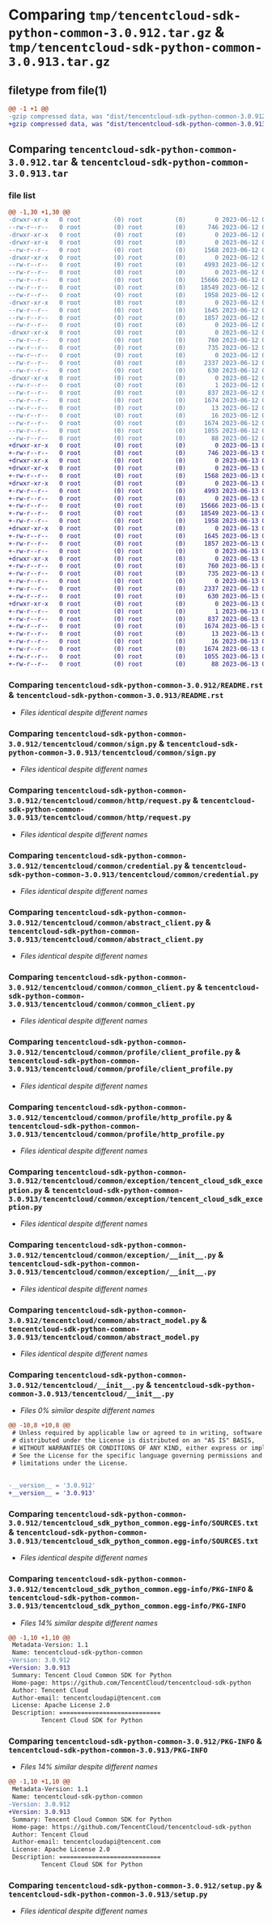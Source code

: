 # Comparing `tmp/tencentcloud-sdk-python-common-3.0.912.tar.gz` & `tmp/tencentcloud-sdk-python-common-3.0.913.tar.gz`

## filetype from file(1)

```diff
@@ -1 +1 @@
-gzip compressed data, was "dist/tencentcloud-sdk-python-common-3.0.912.tar", last modified: Mon Jun 12 03:00:31 2023, max compression
+gzip compressed data, was "dist/tencentcloud-sdk-python-common-3.0.913.tar", last modified: Tue Jun 13 02:08:22 2023, max compression
```

## Comparing `tencentcloud-sdk-python-common-3.0.912.tar` & `tencentcloud-sdk-python-common-3.0.913.tar`

### file list

```diff
@@ -1,30 +1,30 @@
-drwxr-xr-x   0 root         (0) root         (0)        0 2023-06-12 03:00:31.000000 tencentcloud-sdk-python-common-3.0.912/
--rw-r--r--   0 root         (0) root         (0)      746 2023-06-12 03:00:30.000000 tencentcloud-sdk-python-common-3.0.912/README.rst
-drwxr-xr-x   0 root         (0) root         (0)        0 2023-06-12 03:00:31.000000 tencentcloud-sdk-python-common-3.0.912/tencentcloud/
-drwxr-xr-x   0 root         (0) root         (0)        0 2023-06-12 03:00:31.000000 tencentcloud-sdk-python-common-3.0.912/tencentcloud/common/
--rw-r--r--   0 root         (0) root         (0)     1568 2023-06-12 03:00:30.000000 tencentcloud-sdk-python-common-3.0.912/tencentcloud/common/sign.py
-drwxr-xr-x   0 root         (0) root         (0)        0 2023-06-12 03:00:31.000000 tencentcloud-sdk-python-common-3.0.912/tencentcloud/common/http/
--rw-r--r--   0 root         (0) root         (0)     4993 2023-06-12 03:00:30.000000 tencentcloud-sdk-python-common-3.0.912/tencentcloud/common/http/request.py
--rw-r--r--   0 root         (0) root         (0)        0 2023-06-12 03:00:30.000000 tencentcloud-sdk-python-common-3.0.912/tencentcloud/common/http/__init__.py
--rw-r--r--   0 root         (0) root         (0)    15666 2023-06-12 03:00:30.000000 tencentcloud-sdk-python-common-3.0.912/tencentcloud/common/credential.py
--rw-r--r--   0 root         (0) root         (0)    18549 2023-06-12 03:00:30.000000 tencentcloud-sdk-python-common-3.0.912/tencentcloud/common/abstract_client.py
--rw-r--r--   0 root         (0) root         (0)     1958 2023-06-12 03:00:30.000000 tencentcloud-sdk-python-common-3.0.912/tencentcloud/common/common_client.py
-drwxr-xr-x   0 root         (0) root         (0)        0 2023-06-12 03:00:31.000000 tencentcloud-sdk-python-common-3.0.912/tencentcloud/common/profile/
--rw-r--r--   0 root         (0) root         (0)     1645 2023-06-12 03:00:30.000000 tencentcloud-sdk-python-common-3.0.912/tencentcloud/common/profile/client_profile.py
--rw-r--r--   0 root         (0) root         (0)     1857 2023-06-12 03:00:30.000000 tencentcloud-sdk-python-common-3.0.912/tencentcloud/common/profile/http_profile.py
--rw-r--r--   0 root         (0) root         (0)        0 2023-06-12 03:00:30.000000 tencentcloud-sdk-python-common-3.0.912/tencentcloud/common/profile/__init__.py
-drwxr-xr-x   0 root         (0) root         (0)        0 2023-06-12 03:00:31.000000 tencentcloud-sdk-python-common-3.0.912/tencentcloud/common/exception/
--rw-r--r--   0 root         (0) root         (0)      760 2023-06-12 03:00:30.000000 tencentcloud-sdk-python-common-3.0.912/tencentcloud/common/exception/tencent_cloud_sdk_exception.py
--rw-r--r--   0 root         (0) root         (0)      735 2023-06-12 03:00:30.000000 tencentcloud-sdk-python-common-3.0.912/tencentcloud/common/exception/__init__.py
--rw-r--r--   0 root         (0) root         (0)        0 2023-06-12 03:00:30.000000 tencentcloud-sdk-python-common-3.0.912/tencentcloud/common/__init__.py
--rw-r--r--   0 root         (0) root         (0)     2337 2023-06-12 03:00:30.000000 tencentcloud-sdk-python-common-3.0.912/tencentcloud/common/abstract_model.py
--rw-r--r--   0 root         (0) root         (0)      630 2023-06-12 03:00:30.000000 tencentcloud-sdk-python-common-3.0.912/tencentcloud/__init__.py
-drwxr-xr-x   0 root         (0) root         (0)        0 2023-06-12 03:00:31.000000 tencentcloud-sdk-python-common-3.0.912/tencentcloud_sdk_python_common.egg-info/
--rw-r--r--   0 root         (0) root         (0)        1 2023-06-12 03:00:31.000000 tencentcloud-sdk-python-common-3.0.912/tencentcloud_sdk_python_common.egg-info/dependency_links.txt
--rw-r--r--   0 root         (0) root         (0)      837 2023-06-12 03:00:31.000000 tencentcloud-sdk-python-common-3.0.912/tencentcloud_sdk_python_common.egg-info/SOURCES.txt
--rw-r--r--   0 root         (0) root         (0)     1674 2023-06-12 03:00:31.000000 tencentcloud-sdk-python-common-3.0.912/tencentcloud_sdk_python_common.egg-info/PKG-INFO
--rw-r--r--   0 root         (0) root         (0)       13 2023-06-12 03:00:31.000000 tencentcloud-sdk-python-common-3.0.912/tencentcloud_sdk_python_common.egg-info/top_level.txt
--rw-r--r--   0 root         (0) root         (0)       16 2023-06-12 03:00:31.000000 tencentcloud-sdk-python-common-3.0.912/tencentcloud_sdk_python_common.egg-info/requires.txt
--rw-r--r--   0 root         (0) root         (0)     1674 2023-06-12 03:00:31.000000 tencentcloud-sdk-python-common-3.0.912/PKG-INFO
--rw-r--r--   0 root         (0) root         (0)     1055 2023-06-12 03:00:30.000000 tencentcloud-sdk-python-common-3.0.912/setup.py
--rw-r--r--   0 root         (0) root         (0)       88 2023-06-12 03:00:31.000000 tencentcloud-sdk-python-common-3.0.912/setup.cfg
+drwxr-xr-x   0 root         (0) root         (0)        0 2023-06-13 02:08:22.000000 tencentcloud-sdk-python-common-3.0.913/
+-rw-r--r--   0 root         (0) root         (0)      746 2023-06-13 02:08:22.000000 tencentcloud-sdk-python-common-3.0.913/README.rst
+drwxr-xr-x   0 root         (0) root         (0)        0 2023-06-13 02:08:22.000000 tencentcloud-sdk-python-common-3.0.913/tencentcloud/
+drwxr-xr-x   0 root         (0) root         (0)        0 2023-06-13 02:08:22.000000 tencentcloud-sdk-python-common-3.0.913/tencentcloud/common/
+-rw-r--r--   0 root         (0) root         (0)     1568 2023-06-13 02:08:22.000000 tencentcloud-sdk-python-common-3.0.913/tencentcloud/common/sign.py
+drwxr-xr-x   0 root         (0) root         (0)        0 2023-06-13 02:08:22.000000 tencentcloud-sdk-python-common-3.0.913/tencentcloud/common/http/
+-rw-r--r--   0 root         (0) root         (0)     4993 2023-06-13 02:08:22.000000 tencentcloud-sdk-python-common-3.0.913/tencentcloud/common/http/request.py
+-rw-r--r--   0 root         (0) root         (0)        0 2023-06-13 02:08:22.000000 tencentcloud-sdk-python-common-3.0.913/tencentcloud/common/http/__init__.py
+-rw-r--r--   0 root         (0) root         (0)    15666 2023-06-13 02:08:22.000000 tencentcloud-sdk-python-common-3.0.913/tencentcloud/common/credential.py
+-rw-r--r--   0 root         (0) root         (0)    18549 2023-06-13 02:08:22.000000 tencentcloud-sdk-python-common-3.0.913/tencentcloud/common/abstract_client.py
+-rw-r--r--   0 root         (0) root         (0)     1958 2023-06-13 02:08:22.000000 tencentcloud-sdk-python-common-3.0.913/tencentcloud/common/common_client.py
+drwxr-xr-x   0 root         (0) root         (0)        0 2023-06-13 02:08:22.000000 tencentcloud-sdk-python-common-3.0.913/tencentcloud/common/profile/
+-rw-r--r--   0 root         (0) root         (0)     1645 2023-06-13 02:08:22.000000 tencentcloud-sdk-python-common-3.0.913/tencentcloud/common/profile/client_profile.py
+-rw-r--r--   0 root         (0) root         (0)     1857 2023-06-13 02:08:22.000000 tencentcloud-sdk-python-common-3.0.913/tencentcloud/common/profile/http_profile.py
+-rw-r--r--   0 root         (0) root         (0)        0 2023-06-13 02:08:22.000000 tencentcloud-sdk-python-common-3.0.913/tencentcloud/common/profile/__init__.py
+drwxr-xr-x   0 root         (0) root         (0)        0 2023-06-13 02:08:22.000000 tencentcloud-sdk-python-common-3.0.913/tencentcloud/common/exception/
+-rw-r--r--   0 root         (0) root         (0)      760 2023-06-13 02:08:22.000000 tencentcloud-sdk-python-common-3.0.913/tencentcloud/common/exception/tencent_cloud_sdk_exception.py
+-rw-r--r--   0 root         (0) root         (0)      735 2023-06-13 02:08:22.000000 tencentcloud-sdk-python-common-3.0.913/tencentcloud/common/exception/__init__.py
+-rw-r--r--   0 root         (0) root         (0)        0 2023-06-13 02:08:22.000000 tencentcloud-sdk-python-common-3.0.913/tencentcloud/common/__init__.py
+-rw-r--r--   0 root         (0) root         (0)     2337 2023-06-13 02:08:22.000000 tencentcloud-sdk-python-common-3.0.913/tencentcloud/common/abstract_model.py
+-rw-r--r--   0 root         (0) root         (0)      630 2023-06-13 02:08:22.000000 tencentcloud-sdk-python-common-3.0.913/tencentcloud/__init__.py
+drwxr-xr-x   0 root         (0) root         (0)        0 2023-06-13 02:08:22.000000 tencentcloud-sdk-python-common-3.0.913/tencentcloud_sdk_python_common.egg-info/
+-rw-r--r--   0 root         (0) root         (0)        1 2023-06-13 02:08:22.000000 tencentcloud-sdk-python-common-3.0.913/tencentcloud_sdk_python_common.egg-info/dependency_links.txt
+-rw-r--r--   0 root         (0) root         (0)      837 2023-06-13 02:08:22.000000 tencentcloud-sdk-python-common-3.0.913/tencentcloud_sdk_python_common.egg-info/SOURCES.txt
+-rw-r--r--   0 root         (0) root         (0)     1674 2023-06-13 02:08:22.000000 tencentcloud-sdk-python-common-3.0.913/tencentcloud_sdk_python_common.egg-info/PKG-INFO
+-rw-r--r--   0 root         (0) root         (0)       13 2023-06-13 02:08:22.000000 tencentcloud-sdk-python-common-3.0.913/tencentcloud_sdk_python_common.egg-info/top_level.txt
+-rw-r--r--   0 root         (0) root         (0)       16 2023-06-13 02:08:22.000000 tencentcloud-sdk-python-common-3.0.913/tencentcloud_sdk_python_common.egg-info/requires.txt
+-rw-r--r--   0 root         (0) root         (0)     1674 2023-06-13 02:08:22.000000 tencentcloud-sdk-python-common-3.0.913/PKG-INFO
+-rw-r--r--   0 root         (0) root         (0)     1055 2023-06-13 02:08:22.000000 tencentcloud-sdk-python-common-3.0.913/setup.py
+-rw-r--r--   0 root         (0) root         (0)       88 2023-06-13 02:08:22.000000 tencentcloud-sdk-python-common-3.0.913/setup.cfg
```

### Comparing `tencentcloud-sdk-python-common-3.0.912/README.rst` & `tencentcloud-sdk-python-common-3.0.913/README.rst`

 * *Files identical despite different names*

### Comparing `tencentcloud-sdk-python-common-3.0.912/tencentcloud/common/sign.py` & `tencentcloud-sdk-python-common-3.0.913/tencentcloud/common/sign.py`

 * *Files identical despite different names*

### Comparing `tencentcloud-sdk-python-common-3.0.912/tencentcloud/common/http/request.py` & `tencentcloud-sdk-python-common-3.0.913/tencentcloud/common/http/request.py`

 * *Files identical despite different names*

### Comparing `tencentcloud-sdk-python-common-3.0.912/tencentcloud/common/credential.py` & `tencentcloud-sdk-python-common-3.0.913/tencentcloud/common/credential.py`

 * *Files identical despite different names*

### Comparing `tencentcloud-sdk-python-common-3.0.912/tencentcloud/common/abstract_client.py` & `tencentcloud-sdk-python-common-3.0.913/tencentcloud/common/abstract_client.py`

 * *Files identical despite different names*

### Comparing `tencentcloud-sdk-python-common-3.0.912/tencentcloud/common/common_client.py` & `tencentcloud-sdk-python-common-3.0.913/tencentcloud/common/common_client.py`

 * *Files identical despite different names*

### Comparing `tencentcloud-sdk-python-common-3.0.912/tencentcloud/common/profile/client_profile.py` & `tencentcloud-sdk-python-common-3.0.913/tencentcloud/common/profile/client_profile.py`

 * *Files identical despite different names*

### Comparing `tencentcloud-sdk-python-common-3.0.912/tencentcloud/common/profile/http_profile.py` & `tencentcloud-sdk-python-common-3.0.913/tencentcloud/common/profile/http_profile.py`

 * *Files identical despite different names*

### Comparing `tencentcloud-sdk-python-common-3.0.912/tencentcloud/common/exception/tencent_cloud_sdk_exception.py` & `tencentcloud-sdk-python-common-3.0.913/tencentcloud/common/exception/tencent_cloud_sdk_exception.py`

 * *Files identical despite different names*

### Comparing `tencentcloud-sdk-python-common-3.0.912/tencentcloud/common/exception/__init__.py` & `tencentcloud-sdk-python-common-3.0.913/tencentcloud/common/exception/__init__.py`

 * *Files identical despite different names*

### Comparing `tencentcloud-sdk-python-common-3.0.912/tencentcloud/common/abstract_model.py` & `tencentcloud-sdk-python-common-3.0.913/tencentcloud/common/abstract_model.py`

 * *Files identical despite different names*

### Comparing `tencentcloud-sdk-python-common-3.0.912/tencentcloud/__init__.py` & `tencentcloud-sdk-python-common-3.0.913/tencentcloud/__init__.py`

 * *Files 0% similar despite different names*

```diff
@@ -10,8 +10,8 @@
 # Unless required by applicable law or agreed to in writing, software
 # distributed under the License is distributed on an "AS IS" BASIS,
 # WITHOUT WARRANTIES OR CONDITIONS OF ANY KIND, either express or implied.
 # See the License for the specific language governing permissions and
 # limitations under the License.
 
 
-__version__ = '3.0.912'
+__version__ = '3.0.913'
```

### Comparing `tencentcloud-sdk-python-common-3.0.912/tencentcloud_sdk_python_common.egg-info/SOURCES.txt` & `tencentcloud-sdk-python-common-3.0.913/tencentcloud_sdk_python_common.egg-info/SOURCES.txt`

 * *Files identical despite different names*

### Comparing `tencentcloud-sdk-python-common-3.0.912/tencentcloud_sdk_python_common.egg-info/PKG-INFO` & `tencentcloud-sdk-python-common-3.0.913/tencentcloud_sdk_python_common.egg-info/PKG-INFO`

 * *Files 14% similar despite different names*

```diff
@@ -1,10 +1,10 @@
 Metadata-Version: 1.1
 Name: tencentcloud-sdk-python-common
-Version: 3.0.912
+Version: 3.0.913
 Summary: Tencent Cloud Common SDK for Python
 Home-page: https://github.com/TencentCloud/tencentcloud-sdk-python
 Author: Tencent Cloud
 Author-email: tencentcloudapi@tencent.com
 License: Apache License 2.0
 Description: ============================
         Tencent Cloud SDK for Python
```

### Comparing `tencentcloud-sdk-python-common-3.0.912/PKG-INFO` & `tencentcloud-sdk-python-common-3.0.913/PKG-INFO`

 * *Files 14% similar despite different names*

```diff
@@ -1,10 +1,10 @@
 Metadata-Version: 1.1
 Name: tencentcloud-sdk-python-common
-Version: 3.0.912
+Version: 3.0.913
 Summary: Tencent Cloud Common SDK for Python
 Home-page: https://github.com/TencentCloud/tencentcloud-sdk-python
 Author: Tencent Cloud
 Author-email: tencentcloudapi@tencent.com
 License: Apache License 2.0
 Description: ============================
         Tencent Cloud SDK for Python
```

### Comparing `tencentcloud-sdk-python-common-3.0.912/setup.py` & `tencentcloud-sdk-python-common-3.0.913/setup.py`

 * *Files identical despite different names*

